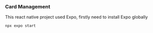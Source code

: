 ### Card Management

This react native project used Expo, firstly need to install Expo globally


```npx expo start```
